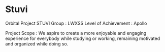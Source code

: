 # Stuvi
Orbital Project STUVI
Group : LWXSS
Level of Achievement : Apollo

Project Scope : 
We aspire to create a more enjoyable and engaging experience for everybody while studying or working, remaining motivated and organized while doing so.
